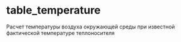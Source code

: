 # table_temperature
Расчет температуры воздуха окружающей среды при известной фактической температуре теплоносителя
